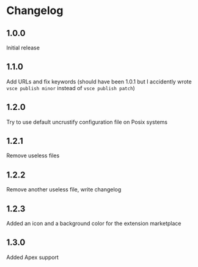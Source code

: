 # Changelog

## 1.0.0

Initial release

## 1.1.0

Add URLs and fix keywords
(should have been 1.0.1 but I accidently wrote `vsce publish minor` instead of `vsce publish patch`)

## 1.2.0

Try to use default uncrustify configuration file on Posix systems

## 1.2.1

Remove useless files

## 1.2.2

Remove another useless file, write changelog

## 1.2.3

Added an icon and a background color for the extension marketplace

## 1.3.0

Added Apex support